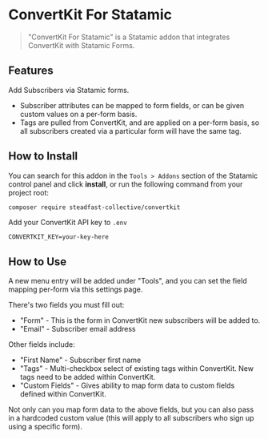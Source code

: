 # ConvertKit For Statamic

> "ConvertKit For Statamic" is a Statamic addon that integrates ConvertKit with Statamic Forms.

## Features
Add Subscribers via Statamic forms.

- Subscriber attributes can be mapped to form fields, or can be given custom values on a per-form basis.
- Tags are pulled from ConvertKit, and are applied on a per-form basis, so all subscribers created via a particular form will have the same tag.

## How to Install

You can search for this addon in the `Tools > Addons` section of the Statamic control panel and click **install**, or run the following command from your project root:

``` bash
composer require steadfast-collective/convertkit
```

Add your ConvertKit API key to `.env`
```
CONVERTKIT_KEY=your-key-here
``` 

## How to Use

A new menu entry will be added under "Tools", and you can set the field mapping per-form via this settings page.

There's two fields you must fill out:
- "Form" -  This is the form in ConvertKit new subscribers will be added to.
- "Email" - Subscriber email address

Other fields include:
- "First Name" - Subscriber first name
- "Tags" - Multi-checkbox select of existing tags within ConvertKit. New tags need to be added within ConvertKit.
- "Custom Fields" - Gives ability to map form data to custom fields defined within ConvertKit.

Not only can you map form data to the above fields, but you can also pass in a hardcoded custom value (this will apply to all subscribers who sign up using a specific form).
